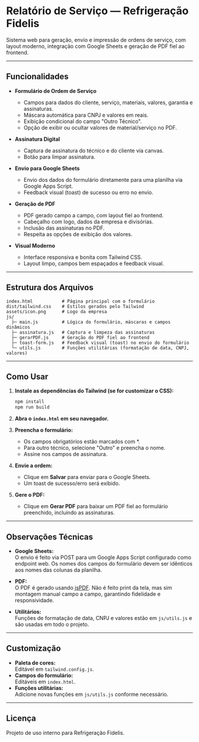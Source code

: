 # Relatório de Serviço — Refrigeração Fidelis

Sistema web para geração, envio e impressão de ordens de serviço, com layout moderno, integração com Google Sheets e geração de PDF fiel ao frontend.

---

## Funcionalidades

- **Formulário de Ordem de Serviço**  
  - Campos para dados do cliente, serviço, materiais, valores, garantia e assinaturas.
  - Máscara automática para CNPJ e valores em reais.
  - Exibição condicional do campo "Outro Técnico".
  - Opção de exibir ou ocultar valores de material/serviço no PDF.

- **Assinatura Digital**  
  - Captura de assinatura do técnico e do cliente via canvas.
  - Botão para limpar assinatura.

- **Envio para Google Sheets**  
  - Envio dos dados do formulário diretamente para uma planilha via Google Apps Script.
  - Feedback visual (toast) de sucesso ou erro no envio.

- **Geração de PDF**  
  - PDF gerado campo a campo, com layout fiel ao frontend.
  - Cabeçalho com logo, dados da empresa e divisórias.
  - Inclusão das assinaturas no PDF.
  - Respeita as opções de exibição dos valores.

- **Visual Moderno**  
  - Interface responsiva e bonita com Tailwind CSS.
  - Layout limpo, campos bem espaçados e feedback visual.

---

## Estrutura dos Arquivos

```
index.html           # Página principal com o formulário
dist/tailwind.css    # Estilos gerados pelo Tailwind
assets/icon.png      # Logo da empresa
js/
  ├─ main.js         # Lógica do formulário, máscaras e campos dinâmicos
  ├─ assinatura.js   # Captura e limpeza das assinaturas
  ├─ gerarPDF.js     # Geração do PDF fiel ao frontend
  ├─ toast-form.js   # Feedback visual (toast) no envio do formulário
  └─ utils.js        # Funções utilitárias (formatação de data, CNPJ, valores)
```

---

## Como Usar

1. **Instale as dependências do Tailwind (se for customizar o CSS):**
   ```bash
   npm install
   npm run build
   ```

2. **Abra o `index.html` em seu navegador.**

3. **Preencha o formulário:**
   - Os campos obrigatórios estão marcados com *.
   - Para outro técnico, selecione "Outro" e preencha o nome.
   - Assine nos campos de assinatura.

4. **Envie a ordem:**
   - Clique em **Salvar** para enviar para o Google Sheets.
   - Um toast de sucesso/erro será exibido.

5. **Gere o PDF:**
   - Clique em **Gerar PDF** para baixar um PDF fiel ao formulário preenchido, incluindo as assinaturas.

---

## Observações Técnicas

- **Google Sheets:**  
  O envio é feito via POST para um Google Apps Script configurado como endpoint web. Os nomes dos campos do formulário devem ser idênticos aos nomes das colunas da planilha.

- **PDF:**  
  O PDF é gerado usando [jsPDF](https://github.com/parallax/jsPDF). Não é feito print da tela, mas sim montagem manual campo a campo, garantindo fidelidade e responsividade.

- **Utilitários:**  
  Funções de formatação de data, CNPJ e valores estão em `js/utils.js` e são usadas em todo o projeto.

---

## Customização

- **Paleta de cores:**  
  Editável em `tailwind.config.js`.
- **Campos do formulário:**  
  Editáveis em `index.html`.
- **Funções utilitárias:**  
  Adicione novas funções em `js/utils.js` conforme necessário.

---

## Licença

Projeto de uso interno para Refrigeração Fidelis.  
